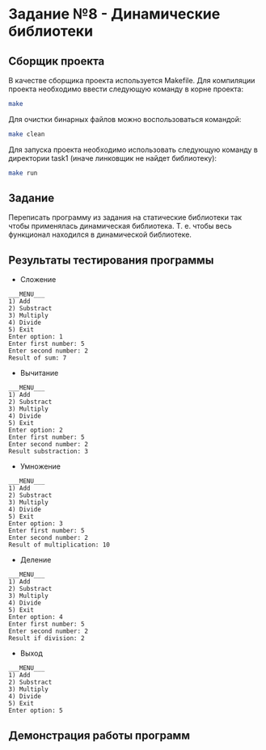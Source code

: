 # Задание №8 - Динамические библиотеки
## Сборщик проекта
В качестве сборщика проекта используется Makefile. Для компиляции проекта необходимо ввести следующую команду в корне проекта:
``` bash
make
```

Для очистки бинарных файлов можно воспользоваться командой:
``` bash
make clean
```

Для запуска проекта необходимо использовать следующую команду в директории task1 (иначе линковщик не найдет библиотеку):
``` bash
make run 
```

## Задание
Переписать программу из задания на статические библиотеки так чтобы применялась динамическая библиотека. Т. е. чтобы весь функционал находился в динамической библиотеке.
## Результаты тестирования программы
- Сложение
```
___MENU___
1) Add
2) Substract
3) Multiply
4) Divide
5) Exit
Enter option: 1
Enter first number: 5
Enter second number: 2
Result of sum: 7
```
- Вычитание
```
___MENU___
1) Add
2) Substract
3) Multiply
4) Divide
5) Exit
Enter option: 2   
Enter first number: 5
Enter second number: 2
Result substraction: 3
```
- Умножение
```
___MENU___
1) Add
2) Substract
3) Multiply
4) Divide
5) Exit
Enter option: 3
Enter first number: 5
Enter second number: 2
Result of multiplication: 10
```
- Деление
```
___MENU___
1) Add
2) Substract
3) Multiply
4) Divide
5) Exit
Enter option: 4       
Enter first number: 5
Enter second number: 2
Result if division: 2
```
- Выход
```
___MENU___
1) Add
2) Substract
3) Multiply
4) Divide
5) Exit
Enter option: 5
```

## Демонстрация работы программ

